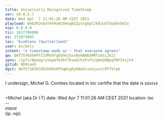 ```yaml
---
title: Universally Recognized TimeStamp
ver: v0.0.5.7
date: Wed Apr  7 11:01:26 AM CEST 2021
playload: Qmb3RJebnVhFHxWJXHogNZZysnghpCJkRJub7UuG6n9dJx
nip: 0.0.0.0
tic: 1617786086
ns: 273073803
loc: 'Ecublens (Switzerland)'
user: michelc
intent: "a timestamp made w/ ♡ that everyone agrees"
qm: QmTT5Y6UhHPh7ZVMV9fgEbhKjGsvNVHAN6XMRTzAtL2k2J
ipns: /ipfs/QmaegryVopmfm3bt7kxwGChxPsFhJqbmZQNpqfNYZxxjt4
gitid: 089cae5
dgit: QmTh73A3ECGD2hDXeHT5qWigRy6Nw5cvanjuvtiPFTVrpb
---
```


I undersign, Michel G. Combes located in $loc$
certifie that the date is ``$date$``

<br>+Michel (aka Dr I·T)
date: Wed Apr  7 11:01:26 AM CEST 2021
location: $loc$
<br>--&nbsp;<br>
$intent$
<br>(ip: $nip$)

